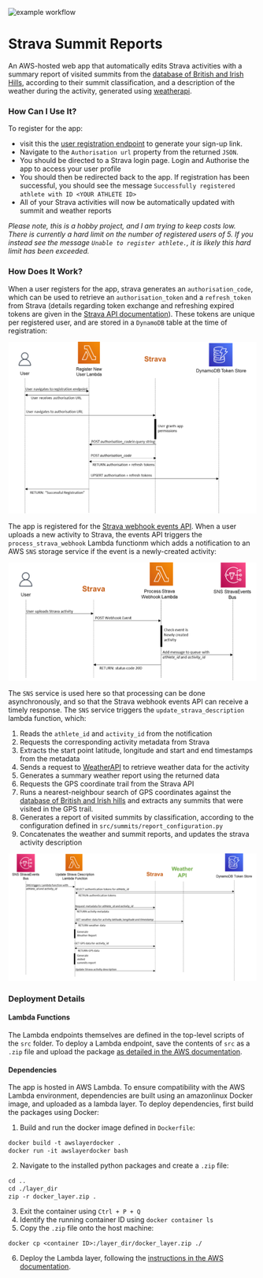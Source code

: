 ![example workflow](https://github.com/JozefTkocz/Strava-Summit-Reports/actions/workflows/python-app.yml/badge.svg)

# Strava Summit Reports

An AWS-hosted web app that automatically edits Strava activities with a summary report of visited summits from the 
[database of British and Irish Hills](http://www.hills-database.co.uk/downloads.html), according to their summit 
classification, and a description of the weather during the activity, generated using [weatherapi](https://www.weatherapi.com/).

### How Can I Use It?

To register for the app: 
 - visit this the 
[user registration endpoint](https://qbyrryqldqqzco3zsfitqirqlu0xcino.lambda-url.None.on.aws/) to generate your 
sign-up link. 
 - Navigate to the `Authorisation url` property from the returned `JSON`.  
 - You should be directed to a Strava login page. Login and Authorise the app to access your user profile
 - You should then be redirected back to the app. If registration has been successful, you should see the message 
`Successfully registered athlete with ID <YOUR ATHLETE ID>`
 - All of your Strava activities will now be automatically updated with summit and weather reports

*Please note, this is a hobby project, and I am trying to keep costs low. There is currently a hard limit on the number 
of registered users of 5. If you instead see the message `Unable to register athlete.`, it is likely this hard limit
has been exceeded.*

### How Does It Work?

When a user registers for the app, strava generates an `authorisation_code`, which can be used to retrieve an 
`authorisation_token` and a `refresh_token` from Strava (details regarding token exchange and refreshing expired tokens 
are given in the [Strava API documentation](https://developers.strava.com/docs/authentication/#tokenexchange)). These 
tokens are unique per registered user, and are stored in a `DynamoDB` table at the time of registration:

![img.png](docs/user_registration_sequence_diagram.png)

The app is registered for the [Strava webhook events API](https://developers.strava.com/docs/webhooks/). When a user 
uploads a new activity to Strava, the events API triggers the `process_strava_webhook` Lambda functionm which adds a 
notification to an AWS `SNS` storage service if the event is a newly-created activity: 

![img.png](docs/process_strava_webhook_sequence_diagram.png)

The `SNS` service is used here so that processing can be done asynchronously, and so that the Strava webhook events API 
can receive a timely response. The `SNS` service triggers the `update_strava_description` lambda function, which:

1. Reads the `athlete_id` and `activity_id` from the notification
2. Requests the corresponding activity metadata from Strava
3. Extracts the start point latitude, longitude and start and end timestamps from the metadata
4. Sends a request to [WeatherAPI](https://www.weatherapi.com/) to retrieve weather data for the activity
5. Generates a summary weather report using the returned data
6. Requests the GPS coordinate trail from the Strava API
7. Runs a nearest-neighbour search of GPS coordinates against the 
[database of British and Irish hills](http://www.hills-database.co.uk/downloads.html) and extracts any summits that 
were visited in the GPS trail.
8. Generates a report of visited summits by classification, according to the configuration defined in 
`src/summits/report_configuration.py`
9. Concatenates the weather and summit reports, and updates the strava activity description

![img.png](docs/update_strava_description_sequence_diagram.png)
### Deployment Details

#### Lambda Functions
The Lambda endpoints themselves are defined in the top-level scripts of the `src` folder. To deploy a Lambda endpoint,
save the contents of `src` as a `.zip` file and upload the package [as detailed in the AWS documentation](https://docs.aws.amazon.com/lambda/latest/dg/python-package.html). 


#### Dependencies
The app is hosted in AWS Lambda. To ensure compatibility with the AWS Lambda environment, dependencies are built using
an amazonlinux Docker image, and uploaded as a lambda layer. To deploy dependencies, first build the packages
using Docker:
1. Build and run the docker image defined in `Dockerfile`:

```
docker build -t awslayerdocker .
docker run -it awslayerdocker bash
```
2. Navigate to the installed python packages and create a `.zip` file:
```
cd ..
cd ./layer_dir
zip -r docker_layer.zip .
```
3. Exit the container using `Ctrl + P + Q` 
4. Identify the running container ID using `docker container ls`
5. Copy the `.zip` file onto the host machine:
```
docker cp <container ID>:/layer_dir/docker_layer.zip ./
```
6. Deploy the Lambda layer, following the [instructions in the AWS documentation](https://docs.aws.amazon.com/lambda/latest/dg/configuration-layers.html#configuration-layers-create).
